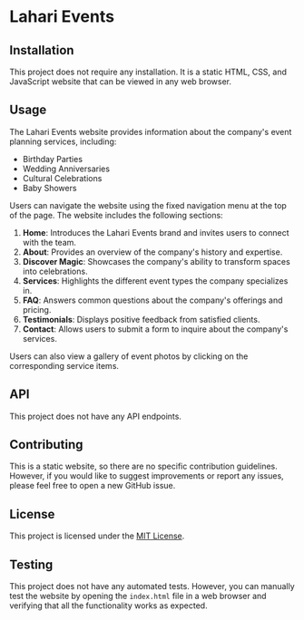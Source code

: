 # Lahari Events

## Installation

This project does not require any installation. It is a static HTML, CSS, and JavaScript website that can be viewed in any web browser.

## Usage

The Lahari Events website provides information about the company's event planning services, including:

- Birthday Parties
- Wedding Anniversaries
- Cultural Celebrations
- Baby Showers

Users can navigate the website using the fixed navigation menu at the top of the page. The website includes the following sections:

1. **Home**: Introduces the Lahari Events brand and invites users to connect with the team.
2. **About**: Provides an overview of the company's history and expertise.
3. **Discover Magic**: Showcases the company's ability to transform spaces into celebrations.
4. **Services**: Highlights the different event types the company specializes in.
5. **FAQ**: Answers common questions about the company's offerings and pricing.
6. **Testimonials**: Displays positive feedback from satisfied clients.
7. **Contact**: Allows users to submit a form to inquire about the company's services.

Users can also view a gallery of event photos by clicking on the corresponding service items.

## API

This project does not have any API endpoints.

## Contributing

This is a static website, so there are no specific contribution guidelines. However, if you would like to suggest improvements or report any issues, please feel free to open a new GitHub issue.

## License

This project is licensed under the [MIT License](LICENSE).

## Testing

This project does not have any automated tests. However, you can manually test the website by opening the `index.html` file in a web browser and verifying that all the functionality works as expected.
